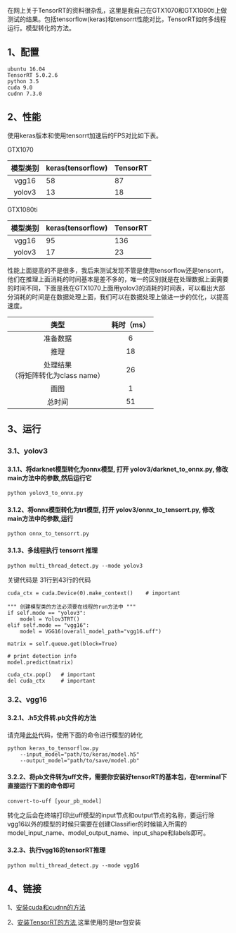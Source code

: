 
在网上关于TensorRT的资料很杂乱，这里是我自己在GTX1070和GTX1080ti上做测试的结果。包括tensorflow(keras)和tensorrt性能对比，TensorRT如何多线程运行。模型转化的方法。

## 1、配置

    ubuntu 16.04
    TensorRT 5.0.2.6
    python 3.5
    cuda 9.0
    cudnn 7.3.0

## 2、性能

使用keras版本和使用tensorrt加速后的FPS对比如下表。

GTX1070

|  模型类别  | keras(tensorflow)    | TensorRT |
| :-------: | :------------------- | --------- |
| vgg16 | 58 | 87 |
| yolov3 | 13 | 18 |

GTX1080ti

|  模型类别  | keras(tensorflow)    | TensorRT |
| :-------: | :------------------- | --------- |
| vgg16 | 95 | 136 |
| yolov3 | 17 | 23 |

性能上面提高的不是很多，我后来测试发现不管是使用tensorflow还是tensorrt，他们在推理上面消耗的时间基本是差不多的，唯一的区别就是在处理数据上面需要的时间不同，下面是我在GTX1070上面用yolov3的消耗的时间表，可以看出大部分消耗的时间是在数据处理上面，我们可以在数据处理上做进一步的优化，以提高速度。

|  类型  | 耗时（ms）    |
| :-------: | :-------------------: |
| 准备数据 | 6 |
| 推理 | 18 |
|处理结果<br>（将矩阵转化为class name）| 26|
|画图|1|
|总时间|51|

## 3、运行

### 3.1、yolov3

#### 3.1.1、将darknet模型转化为onnx模型, 打开 yolov3/darknet_to_onnx.py, 修改main方法中的参数,然后运行它
	python yolov3_to_onnx.py

#### 3.1.2、将onnx模型转化为trt模型, 打开 yolov3/onnx_to_tensorrt.py, 修改main方法中的参数,运行
	python onnx_to_tensorrt.py

#### 3.1.3、多线程执行 tensorrt 推理

	python multi_thread_detect.py --mode yolov3

关键代码是 31行到43行的代码

	cuda_ctx = cuda.Device(0).make_context()    # important
	
	""" 创建模型类的方法必须要在线程的run方法中 """
	if self.mode == "yolov3":
	    model = Yolov3TRT()
	elif self.mode == "vgg16":
	    model = VGG16(overall_model_path="vgg16.uff")
	
	matrix = self.queue.get(block=True)
	
	# print detection info
	model.predict(matrix)
	
	cuda_ctx.pop()   # important
	del cuda_ctx     # important

### 3.2、vgg16

#### 3.2.1、.h5文件转.pb文件的方法

请克隆[此处](https://github.com/amir-abdi/keras_to_tensorflow "h5 转 pb的方法")代码，使用下面的命令进行模型的转化

    python keras_to_tensorflow.py 
        --input_model="path/to/keras/model.h5" 
        --output_model="path/to/save/model.pb"

#### 3.2.2、将pb文件转为uff文件，需要你安装好tensorRT的基本包，在terminal下直接运行下面的命令即可

    convert-to-uff [your_pb_model]

转化之后会在终端打印出uff模型的input节点和output节点的名称，要运行除vgg16以外的模型的时候只需要在创建Classifier的时候输入所需的model_input_name、model_output_name、input_shape和labels即可。

#### 3.2.3、执行vgg16的tensorRT推理

    python multi_thread_detect.py --mode vgg16


## 4、链接
1、[安装cuda和cudnn的方法](https://blog.csdn.net/qq_20265187/article/details/89029011 "安装cuda和cudnn的方法")  

2、[安装TensorRT的方法](https://docs.nvidia.com/deeplearning/sdk/tensorrt-install-guide/#installing-tar "安装TensorRT的方法"),这里使用的是tar包安装 

